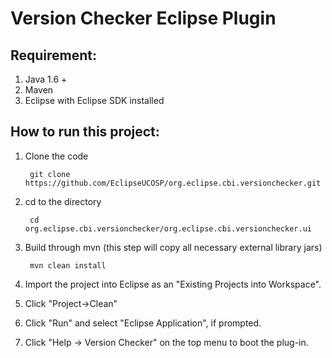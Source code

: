 Version Checker Eclipse Plugin
=======
Requirement:
------------------------
1. Java 1.6 +
2. Maven
3. Eclipse with Eclipse SDK installed

How to run this project:
------------------------
1. Clone the code

        git clone https://github.com/EclipseUCOSP/org.eclipse.cbi.versionchecker.git

2. cd to the directory

        cd org.eclipse.cbi.versionchecker/org.eclipse.cbi.versionchecker.ui

3. Build through mvn (this step will copy all necessary external library jars)

        mvn clean install

4. Import the project into Eclipse as an "Existing Projects into Workspace".
5. Click "Project->Clean"
6. Click "Run" and select "Eclipse Application", if prompted.
7. Click "Help -> Version Checker" on the top menu to boot the plug-in.
